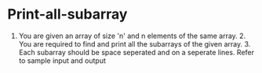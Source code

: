 # Print-all-subarray
1. You are given an array of size 'n' and n elements of the same array. 2. You are required to find and print all the subarrays of the given array.  3. Each subarray should be space seperated and on a seperate lines. Refer to sample input and output
